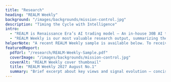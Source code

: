```yaml
---
title: "Research"
heading: "REALM Weekly"
background: "/images/backgrounds/mission-control.jpg"
description: "Timing the Cycle with Intelligence"
intro:
  - "REALM is Renaissance Era’s AI trading model — An in-house 30B AI trained from scratch with deep search & reasoning, uniting new methods and scale with classical quant & finance to power a unified cross-asset end-to-end trading model."
  - "REALM Weekly is our most valuable research output, summarizing the model's directional views and risk scenarios across global asset classes while tracking signal evolution and preferred exposures."
helperNote: "A recent REALM Weekly sample is available below. To receive future or past issues, please contact us."
featuredReport:
  pdfUrl: "/research/REALM-Weekly-Sample.pdf"
  coverImage: "/images/backgrounds/mission-control.jpg"
  coverAlt: "REALM Weekly cover thumbnail"
  title: "REALM Weekly 2027 August No.1"
  summary: "Brief excerpt about key views and signal evolution — concise highlights of directional views, shifting risk scenarios, and preferred exposures across global assets."
---
```


